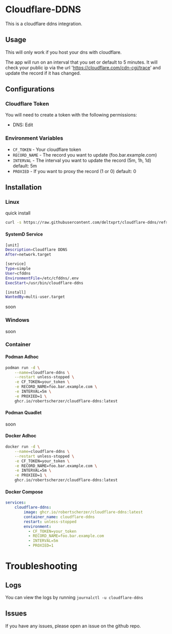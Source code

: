 # Cloudflare-DDNS
This is a cloudflare ddns integration.

## Usage

This will only work if you host your dns with cloudflare.

The app will run on an interval that you set or default to 5 minutes. 
It will check your public ip via the url 'https://cloudflare.com/cdn-cgi/trace' and update the record if it has changed.

## Configurations

### Cloudflare Token
You will need to create a token with the following permissions:
- DNS: Edit

### Environment Variables
- `CF_TOKEN` - Your cloudflare token
- `RECORD_NAME` - The record you want to update (foo.bar.example.com)
- `INTERVAL` - The interval you want to update the record (5m, 1h, 1d) default: 5m
- `PROXIED` - If you want to proxy the record (1 or 0) default: 0

## Installation

### Linux
quick install
```bash
curl -s https://raw.githubusercontent.com/deltxprt/cloudflare-ddns/refs/heads/master/install.sh | bash
```

#### SystemD Service
```bash
[unit]
Description=Cloudflare DDNS
After=network.target

[service]
Type=simple
User=cfddns
EnvironmentFile=/etc/cfddns/.env
ExecStart=/usr/bin/cloudflare-ddns

[install]
WantedBy=multi-user.target

```
soon

### Windows

soon

### Container

#### Podman Adhoc
```bash
podman run -d \
    --name=cloudflare-ddns \
    --restart unless-stopped \
    -e CF_TOKEN=your_token \
    -e RECORD_NAME=foo.bar.example.com \
    -e INTERVAL=5m \
    -e PROXIED=1 \
    ghcr.io/robertscherzer/cloudflare-ddns:latest
```

#### Podman Quadlet

soon

#### Docker Adhoc
```bash
docker run -d \
    --name=cloudflare-ddns \
    --restart unless-stopped \
    -e CF_TOKEN=your_token \
    -e RECORD_NAME=foo.bar.example.com \
    -e INTERVAL=5m \
    -e PROXIED=1 \
    ghcr.io/robertscherzer/cloudflare-ddns:latest
```

#### Docker Compose
```yaml
services:
    cloudflare-ddns:
        image: ghcr.io/robertscherzer/cloudflare-ddns:latest
        container_name: cloudflare-ddns
        restart: unless-stopped
        environment:
          - CF_TOKEN=your_token
          - RECORD_NAME=foo.bar.example.com
          - INTERVAL=5m
          - PROXIED=1
```

# Troubleshooting

## Logs
You can view the logs by running `journalctl -u cloudflare-ddns`

## Issues
If you have any issues, please open an issue on the github repo.